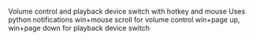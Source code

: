 Volume control and playback device switch with hotkey and mouse
Uses python notifications
win+mouse scroll for volume control
win+page up, win+page down for playback device switch

